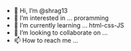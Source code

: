 - 👋 Hi, I’m @shrag13
- 👀 I’m interested in ... proramming 
- 🌱 I’m currently learning ... html-css-JS
- 💞️ I’m looking to collaborate on ...
- 📫 How to reach me ...

<!---
shrag13/shrag13 is a ✨ special ✨ repository because its `README.md` (this file) appears on your GitHub profile.
You can click the Preview link to take a look at your changes.
--->
